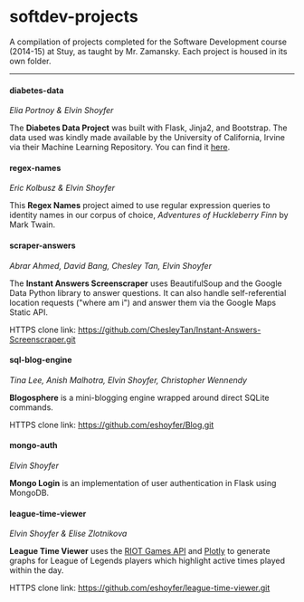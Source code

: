 softdev-projects
================

A compilation of projects completed for the Software Development course (2014-15) at Stuy, as taught by Mr. Zamansky. 
Each project is housed in its own folder. 

---
#### diabetes-data
*Elia Portnoy & Elvin Shoyfer*

The **Diabetes Data Project** was built with Flask, Jinja2, and Bootstrap.
The data used was kindly made available by the University of California, Irvine via their Machine Learning Repository.
You can find it <a href="https://archive.ics.uci.edu/ml/datasets/Diabetes">here</a>.
#### regex-names
*Eric Kolbusz & Elvin Shoyfer*

This **Regex Names** project aimed to use regular expression queries to identity names in our corpus of choice, *Adventures of Huckleberry Finn* by Mark Twain.
#### scraper-answers
*Abrar Ahmed, David Bang, Chesley Tan, Elvin Shoyfer*

The **Instant Answers Screenscraper** uses BeautifulSoup and the Google Data Python library to answer questions. It can also handle self-referential location requests ("where am i") and answer them via the Google Maps Static API.

HTTPS clone link: https://github.com/ChesleyTan/Instant-Answers-Screenscraper.git
#### sql-blog-engine
*Tina Lee, Anish Malhotra, Elvin Shoyfer, Christopher Wennendy*

**Blogosphere** is a mini-blogging engine wrapped around direct SQLite commands.

HTTPS clone link: https://github.com/eshoyfer/Blog.git
#### mongo-auth
*Elvin Shoyfer*

**Mongo Login** is an implementation of user authentication in Flask using MongoDB.

#### league-time-viewer
*Elvin Shoyfer & Elise Zlotnikova*

**League Time Viewer** uses the <a href="https://developer.riotgames.com/">RIOT Games API</a> and <a href="https://plot.ly/">Plotly</a> to generate graphs for League of Legends players which highlight active times played within the day.

HTTPS clone link: https://github.com/eshoyfer/league-time-viewer.git